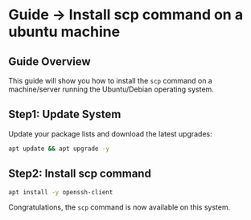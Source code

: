 # Guide -> Install scp command on a ubuntu machine

## Guide Overview
This guide will show you how to install the ```scp``` command on a machine/server running the Ubuntu/Debian operating system.

## Step1: Update System
Update your package lists and download the latest upgrades:
```bash
apt update && apt upgrade -y
```
## Step2: Install scp command
```bash
apt install -y openssh-client
```
Congratulations, the ```scp``` command is now available on this system.